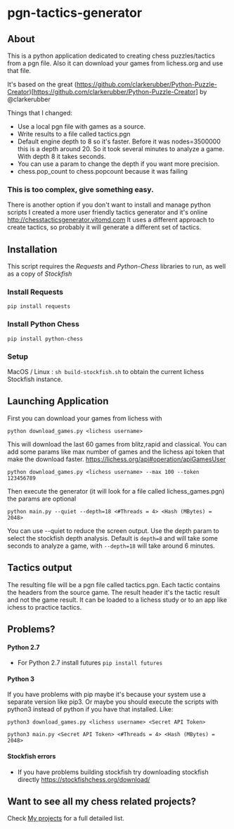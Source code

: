 # pgn-tactics-generator

## About

This is a python application dedicated to creating chess puzzles/tactics from a pgn file.
Also it can download your games from lichess.org and use that file. 

It's based on the great  (https://github.com/clarkerubber/Python-Puzzle-Creator)[https://github.com/clarkerubber/Python-Puzzle-Creator] by @clarkerubber

Things that I changed:
- Use a local pgn file with games as a source.
- Write results to a file called tactics.pgn
- Default engine depth to 8 so it's faster. Before it was nodes=3500000 this is a depth around 20. So it took several minutes to analyze a game. With depth 8 it takes seconds.
- You can use a param to change the depth if you want more precision.
- chess.pop_count to chess.popcount because it was failing

### This is too complex, give something easy.
There is another option if you don't want to install and manage python scripts
I created a more user friendly tactics generator and it's online http://chesstacticsgenerator.vitomd.com
It uses a different approach to create tactics, so probably it will generate a different set of tactics.


## Installation

This script requires the *Requests* and *Python-Chess* libraries to run, as well as a copy of *Stockfish*

### Install Requests

`pip install requests`

### Install Python Chess

`pip install python-chess`

### Setup

MacOS / Linux : `sh build-stockfish.sh` to obtain the current lichess Stockfish instance.

## Launching Application
First you can download your games from lichess with

`python download_games.py <lichess username>`

This will download the last 60 games from blitz,rapid and classical. You can add some params like max number of games and the lichess api token that make the download faster. https://lichess.org/api#operation/apiGamesUser

`python download_games.py <lichess username> --max 100 --token 123456789`


Then execute the generator (it will look for a file called lichess_games.pgn) the params are optional

`python main.py --quiet --depth=18 <#Threads = 4> <Hash (MBytes) = 2048>`

You can use --quiet to reduce the screen output.
Use the depth param to select the stockfish depth analysis. Default is `depth=8` and will take some seconds to analyze a game, with `--depth=18` will take around 6 minutes.

## Tactics output

The resulting file will be a pgn file called tactics.pgn. Each tactic contains the headers from the source game. The result header it's the tactic result and not the game result. It can be loaded to a lichess study or to an app like ichess to practice tactics.

## Problems?

#### Python 2.7
- For Python 2.7 install futures `pip install futures`

#### Python 3
If you have problems with pip maybe it's because your system use a separate version like pip3.
Or maybe you should execute the scripts with python3 instead of python if you have that installed. 
Like:

`python3 download_games.py <lichess username> <Secret API Token>`

`python3 main.py <Secret API Token> <#Threads = 4> <Hash (MBytes) = 2048>`

#### Stockfish errors
- If you have problems building stockfish try downloading stockfish directly https://stockfishchess.org/download/


## Want to see all my chess related projects? 
Check [My projects](http://vitomd.com/blog/projects/) for a full detailed list.

